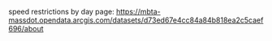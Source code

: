 speed restrictions by day page: https://mbta-massdot.opendata.arcgis.com/datasets/d73ed67e4cc84a84b818ea2c5caef696/about

